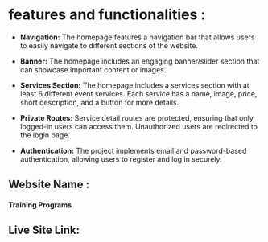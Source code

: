 # features and functionalities :

- **Navigation:** The homepage features a navigation bar that allows users to easily navigate to different sections of the website.

- **Banner:** The homepage includes an engaging banner/slider section that can showcase important content or images.

- **Services Section:** The homepage includes a services section with at least 6 different event services. Each service has a name, image, price, short description, and a button for more details.

- **Private Routes:** Service detail routes are protected, ensuring that only logged-in users can access them. Unauthorized users are redirected to the login page.

- **Authentication:** The project implements email and password-based authentication, allowing users to register and log in securely.



## Website Name  :
####  Training Programs

## Live Site Link:
